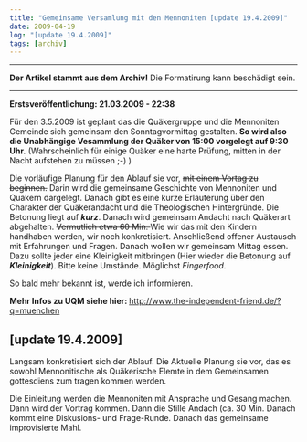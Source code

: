 ```yaml
---
title: "Gemeinsame Versamlung mit den Mennoniten [update 19.4.2009]"
date: 2009-04-19
log: "[update 19.4.2009]"
tags: [archiv]
---
```

<hr><b>Der Artikel stammt aus dem Archiv!</b> Die Formatirung kann beschädigt sein.<hr>
<b>Erstsveröffentlichung: 21.03.2009 - 22:38</b>

Für den 3.5.2009 ist geplant das die Quäkergruppe und die Mennoniten Gemeinde sich gemeinsam den Sonntagvormittag gestalten. <b>So wird also die Unabhängige Vesammlung der Quäker von 15:00 vorgelegt auf 9:30 Uhr.</b> (Wahrscheinlich für einige Quäker eine harte Prüfung, mitten in der Nacht aufstehen zu müssen ;-) )

Die vorläufige Planung für den Ablauf sie vor, <s>mit einem Vortag zu beginnen.</s> Darin wird die gemeinsame Geschichte von Mennoniten und Quäkern dargelegt. Danach gibt es eine kurze Erläuterung über den Charakter der Quäkerandacht und die Theologischen Hintergründe. Die Betonung liegt auf <b><i>kurz</i></b>. Danach wird gemeinsam Andacht nach Quäkerart abgehalten. <s>Vermutlich etwa 60 Min. </s>Wie wir das mit den Kindern handhaben werden, wir noch konkretisiert. Anschließend offener Austausch mit Erfahrungen und Fragen. Danach wollen wir gemeinsam Mittag essen. Dazu sollte jeder eine Kleinigkeit mitbringen (Hier wieder die Betonung auf  <b><i>Kleinigkeit</i></b>). Bitte keine Umstände. Möglichst <i>Fingerfood</i>.
 
So bald mehr bekannt ist, werde ich informieren.


<b>Mehr Infos zu UQM siehe hier: </b> http://www.the-independent-friend.de/?q=muenchen

<h2>[update 19.4.2009]</h2>

Langsam konkretisiert sich der Ablauf. Die Aktuelle Planung sie vor, das es sowohl Mennonitische als Quäkerische Elemte in dem Gemeinsamen gottesdiens zum tragen kommen werden.

Die Einleitung werden die Mennoniten mit Ansprache und Gesang machen. Dann wird der Vortrag kommen. Dann die Stille Andach (ca. 30 Min. Danach kommt eine Diskusions- und Frage-Runde. Danach das gemeinsame improvisierte Mahl.

